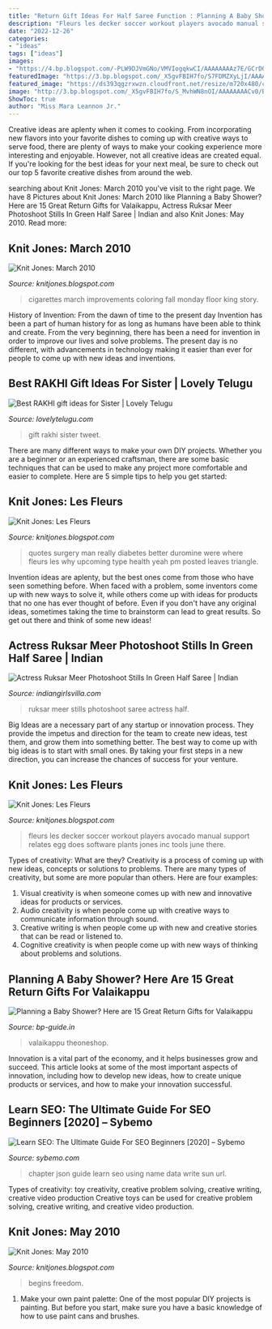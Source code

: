 ```yaml
---
title: "Return Gift Ideas For Half Saree Function : Planning A Baby Shower? Here Are 15 Great Return Gifts For Valaikappu"
description: "Fleurs les decker soccer workout players avocado manual support relates egg does software plants jones inc tools june there"
date: "2022-12-26"
categories:
- "ideas"
tags: ["ideas"]
images:
- "https://4.bp.blogspot.com/-PLW9DJVmGNo/VMVIogqkwCI/AAAAAAAAz7E/GCrDO1i0pT8/s1600/Ruksar-Meer-Photoshoot-Stills-6.jpg"
featuredImage: "https://3.bp.blogspot.com/_X5gvFBIH7fo/S7FDMZXyLjI/AAAAAAAACsU/3iEvfOtlvRA/s1600/IMG_2409.JPG"
featured_image: "https://ds393qgzrxwzn.cloudfront.net/resize/m720x480/cat1/img/images/0/2Nm7Ehc6YW.jpg"
image: "http://3.bp.blogspot.com/_X5gvFBIH7fo/S_MvhWN8nOI/AAAAAAAACv0/BxTEauWGXyw/s320/buoys.jpg"
ShowToc: true
author: "Miss Mara Leannon Jr."
---
```



Creative ideas are aplenty when it comes to cooking. From incorporating new flavors into your favorite dishes to coming up with creative ways to serve food, there are plenty of ways to make your cooking experience more interesting and enjoyable. However, not all creative ideas are created equal. If you're looking for the best ideas for your next meal, be sure to check out our top 5 favorite creative dishes from around the web.

	

		
searching about Knit Jones: March 2010 you've visit to the right page. We have 8 Pictures about Knit Jones: March 2010 like Planning a Baby Shower? Here are 15 Great Return Gifts for Valaikappu, Actress Ruksar Meer Photoshoot Stills In Green Half Saree | Indian and also Knit Jones: May 2010. Read more:
		
    
## Knit Jones: March 2010

<img loading=lazy src="https://3.bp.blogspot.com/_X5gvFBIH7fo/S7FDMZXyLjI/AAAAAAAACsU/3iEvfOtlvRA/s1600/IMG_2409.JPG" onerror="this.onerror=null;this.src='https://tse1.mm.bing.net/th?id=OIP.E-cpx-Ei-ZItJWJzkEzrGgHaE8&amp;pid=15.1';" alt="Knit Jones: March 2010">

_Source: knitjones.blogspot.com_

>cigarettes march improvements coloring fall monday floor king story. 

	

History of Invention: From the dawn of time to the present day
Invention has been a part of human history for as long as humans have been able to think and create. From the very beginning, there has been a need for invention in order to improve our lives and solve problems. The present day is no different, with advancements in technology making it easier than ever for people to come up with new ideas and inventions.

    
## Best RAKHI Gift Ideas For Sister | Lovely Telugu

<img loading=lazy src="http://www.lovelytelugu.com/wp-content/uploads/2019/08/maxresdefault-6-696x392.jpg" onerror="this.onerror=null;this.src='https://tse4.mm.bing.net/th?id=OIP.pnYsI1_04HxRBr5CZqQPgAHaEK&amp;pid=15.1';" alt="Best RAKHI gift ideas for Sister | Lovely Telugu">

_Source: lovelytelugu.com_

>gift rakhi sister tweet. 

	

There are many different ways to make your own DIY projects. Whether you are a beginner or an experienced craftsman, there are some basic techniques that can be used to make any project more comfortable and easier to complete. Here are 5 simple tips to help you get started:

    
## Knit Jones: Les Fleurs

<img loading=lazy src="https://2.bp.blogspot.com/_X5gvFBIH7fo/TBK_-t479bI/AAAAAAAACyc/EB1ZAkLVSnM/s1600/bed+before.jpg" onerror="this.onerror=null;this.src='https://tse3.mm.bing.net/th?id=OIP.B1zCNzB7ZwrGKXdkebjohwHaGf&amp;pid=15.1';" alt="Knit Jones: Les Fleurs">

_Source: knitjones.blogspot.com_

>quotes surgery man really diabetes better duromine were where fleurs les why upcoming type health yeah pm posted leaves triangle. 

	

Invention ideas are aplenty, but the best ones come from those who have seen something before. When faced with a problem, some inventors come up with new ways to solve it, while others come up with ideas for products that no one has ever thought of before. Even if you don't have any original ideas, sometimes taking the time to brainstorm can lead to great results. So get out there and think of some new ideas!

    
## Actress Ruksar Meer Photoshoot Stills In Green Half Saree | Indian

<img loading=lazy src="https://4.bp.blogspot.com/-PLW9DJVmGNo/VMVIogqkwCI/AAAAAAAAz7E/GCrDO1i0pT8/s1600/Ruksar-Meer-Photoshoot-Stills-6.jpg" onerror="this.onerror=null;this.src='https://tse4.mm.bing.net/th?id=OIP.gnY_fIZp1l6nzN6geyXo3gHaLH&amp;pid=15.1';" alt="Actress Ruksar Meer Photoshoot Stills In Green Half Saree | Indian">

_Source: indiangirlsvilla.com_

>ruksar meer stills photoshoot saree actress half. 

	

Big Ideas are a necessary part of any startup or innovation process. They provide the impetus and direction for the team to create new ideas, test them, and grow them into something better. The best way to come up with big ideas is to start with small ones. By taking your first steps in a new direction, you can increase the chances of success for your venture.

    
## Knit Jones: Les Fleurs

<img loading=lazy src="https://1.bp.blogspot.com/_X5gvFBIH7fo/TBLAgnlSESI/AAAAAAAACzE/gCTrg7QS-3o/s1600/IMG_2600.JPG" onerror="this.onerror=null;this.src='https://tse4.mm.bing.net/th?id=OIP.lf1upAn2Eg6c62dv1G02yQHaE8&amp;pid=15.1';" alt="Knit Jones: Les Fleurs">

_Source: knitjones.blogspot.com_

>fleurs les decker soccer workout players avocado manual support relates egg does software plants jones inc tools june there. 

	

Types of creativity: What are they?
Creativity is a process of coming up with new ideas, concepts or solutions to problems. There are many types of creativity, but some are more popular than others. Here are four examples: 
1. Visual creativity is when someone comes up with new and innovative ideas for products or services.
2. Audio creativity is when people come up with creative ways to communicate information through sound.
3. Creative writing is when people come up with new and creative stories that can be read or listened to.
4. Cognitive creativity is when people come up with new ways of thinking about problems and solutions.

    
## Planning A Baby Shower? Here Are 15 Great Return Gifts For Valaikappu

<img loading=lazy src="https://ds393qgzrxwzn.cloudfront.net/resize/m720x480/cat1/img/images/0/2Nm7Ehc6YW.jpg" onerror="this.onerror=null;this.src='https://tse3.mm.bing.net/th?id=OIP.YovK1tXBeLVQs2rVta4NCQHaHa&amp;pid=15.1';" alt="Planning a Baby Shower? Here are 15 Great Return Gifts for Valaikappu">

_Source: bp-guide.in_

>valaikappu theoneshop. 

	

Innovation is a vital part of the economy, and it helps businesses grow and succeed. This article looks at some of the most important aspects of innovation, including how to develop new ideas, how to create unique products or services, and how to make your innovation successful.

    
## Learn SEO: The Ultimate Guide For SEO Beginners [2020] – Sybemo

<img loading=lazy src="https://mangools.com/blog/wp-content/uploads/2019/07/chapter-3.png" onerror="this.onerror=null;this.src='https://tse4.mm.bing.net/th?id=OIP.i7JA2KidWea0G8o_woMFCQAAAA&amp;pid=15.1';" alt="Learn SEO: The Ultimate Guide For SEO Beginners [2020] – Sybemo">

_Source: sybemo.com_

>chapter json guide learn seo using name data write sun url. 

	

Types of creativity: toy creativity, creative problem solving, creative writing, creative video production
Creative toys can be used for creative problem solving, creative writing, and creative video production.

    
## Knit Jones: May 2010

<img loading=lazy src="http://3.bp.blogspot.com/_X5gvFBIH7fo/S_MvhWN8nOI/AAAAAAAACv0/BxTEauWGXyw/s320/buoys.jpg" onerror="this.onerror=null;this.src='https://tse2.mm.bing.net/th?id=OIP.zn18mIsatxbx6U9qs9RCWgAAAA&amp;pid=15.1';" alt="Knit Jones: May 2010">

_Source: knitjones.blogspot.com_

>begins freedom. 

	

1. Make your own paint palette: One of the most popular DIY projects is painting. But before you start, make sure you have a basic knowledge of how to use paint cans and brushes.

